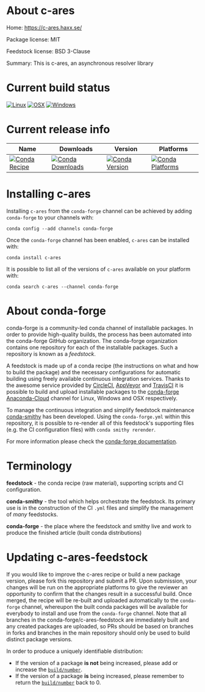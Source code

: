 About c-ares
============

Home: https://c-ares.haxx.se/

Package license: MIT

Feedstock license: BSD 3-Clause

Summary: This is c-ares, an asynchronous resolver library



Current build status
====================

[![Linux](https://img.shields.io/circleci/project/github/conda-forge/c-ares-feedstock/master.svg?label=Linux)](https://circleci.com/gh/conda-forge/c-ares-feedstock)
[![OSX](https://img.shields.io/travis/conda-forge/c-ares-feedstock/master.svg?label=macOS)](https://travis-ci.org/conda-forge/c-ares-feedstock)
[![Windows](https://img.shields.io/appveyor/ci/conda-forge/c-ares-feedstock/master.svg?label=Windows)](https://ci.appveyor.com/project/conda-forge/c-ares-feedstock/branch/master)

Current release info
====================

| Name | Downloads | Version | Platforms |
| --- | --- | --- | --- |
| [![Conda Recipe](https://img.shields.io/badge/recipe-c--ares-green.svg)](https://anaconda.org/conda-forge/c-ares) | [![Conda Downloads](https://img.shields.io/conda/dn/conda-forge/c-ares.svg)](https://anaconda.org/conda-forge/c-ares) | [![Conda Version](https://img.shields.io/conda/vn/conda-forge/c-ares.svg)](https://anaconda.org/conda-forge/c-ares) | [![Conda Platforms](https://img.shields.io/conda/pn/conda-forge/c-ares.svg)](https://anaconda.org/conda-forge/c-ares) |

Installing c-ares
=================

Installing `c-ares` from the `conda-forge` channel can be achieved by adding `conda-forge` to your channels with:

```
conda config --add channels conda-forge
```

Once the `conda-forge` channel has been enabled, `c-ares` can be installed with:

```
conda install c-ares
```

It is possible to list all of the versions of `c-ares` available on your platform with:

```
conda search c-ares --channel conda-forge
```


About conda-forge
=================

conda-forge is a community-led conda channel of installable packages.
In order to provide high-quality builds, the process has been automated into the
conda-forge GitHub organization. The conda-forge organization contains one repository
for each of the installable packages. Such a repository is known as a *feedstock*.

A feedstock is made up of a conda recipe (the instructions on what and how to build
the package) and the necessary configurations for automatic building using freely
available continuous integration services. Thanks to the awesome service provided by
[CircleCI](https://circleci.com/), [AppVeyor](https://www.appveyor.com/)
and [TravisCI](https://travis-ci.org/) it is possible to build and upload installable
packages to the [conda-forge](https://anaconda.org/conda-forge)
[Anaconda-Cloud](https://anaconda.org/) channel for Linux, Windows and OSX respectively.

To manage the continuous integration and simplify feedstock maintenance
[conda-smithy](https://github.com/conda-forge/conda-smithy) has been developed.
Using the ``conda-forge.yml`` within this repository, it is possible to re-render all of
this feedstock's supporting files (e.g. the CI configuration files) with ``conda smithy rerender``.

For more information please check the [conda-forge documentation](https://conda-forge.org/docs/).

Terminology
===========

**feedstock** - the conda recipe (raw material), supporting scripts and CI configuration.

**conda-smithy** - the tool which helps orchestrate the feedstock.
                   Its primary use is in the construction of the CI ``.yml`` files
                   and simplify the management of *many* feedstocks.

**conda-forge** - the place where the feedstock and smithy live and work to
                  produce the finished article (built conda distributions)


Updating c-ares-feedstock
=========================

If you would like to improve the c-ares recipe or build a new
package version, please fork this repository and submit a PR. Upon submission,
your changes will be run on the appropriate platforms to give the reviewer an
opportunity to confirm that the changes result in a successful build. Once
merged, the recipe will be re-built and uploaded automatically to the
`conda-forge` channel, whereupon the built conda packages will be available for
everybody to install and use from the `conda-forge` channel.
Note that all branches in the conda-forge/c-ares-feedstock are
immediately built and any created packages are uploaded, so PRs should be based
on branches in forks and branches in the main repository should only be used to
build distinct package versions.

In order to produce a uniquely identifiable distribution:
 * If the version of a package **is not** being increased, please add or increase
   the [``build/number``](https://conda.io/docs/user-guide/tasks/build-packages/define-metadata.html#build-number-and-string).
 * If the version of a package **is** being increased, please remember to return
   the [``build/number``](https://conda.io/docs/user-guide/tasks/build-packages/define-metadata.html#build-number-and-string)
   back to 0.
